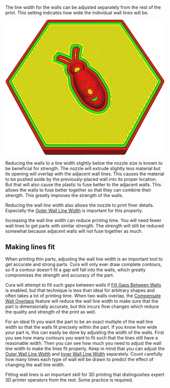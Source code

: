 The line width for the walls can be adjusted separately from the rest of the print. This setting indicates how wide the individual wall lines will be.

![The lines for the walls are much wider than the rest](images/wall_line_width.png)

Reducing the walls to a line width slightly below the nozzle size is known to be beneficial for strength. The nozzle will extrude slightly less material but its opening will overlap with the adjacent wall lines. This causes the material to be pushed aside by the previously-placed wall into its proper location. But that will also cause the plastic to fuse better to the adjacent walls. This allows the walls to fuse better together so that they can combine their strength. This greatly improves the strength of the walls.

Reducing the wall line width also allows the nozzle to print finer details. Especially the [Outer Wall Line Width](wall_line_width_0) is important for this property.

Increasing the wall line width can reduce printing time. You will need fewer wall lines to get parts with similar strength. The strength will still be reduced somewhat because adjacent walls will not fuse together as much.

Making lines fit
----
When printing thin parts, adjusting the wall line width is an important tool to get accurate and strong parts. Cura will only ever draw complete contours, so if a contour doesn't fit a gap will fall into the walls, which greatly compromises the strength and accuracy of the part.

Cura will attempt to fill such gaps between walls if [Fill Gaps Between Walls](fill_perimeter_gaps) is enabled, but that technique is less than ideal for arbitrary shapes and often takes a lot of printing time. When two walls overlap, the [Compensate Wall Overlaps](travel_compensate_overlapping_walls_enabled) feature will reduce the wall line width to make sure that the part is dimensionally accurate, but this incurs flow changes which reduce the quality and strength of the print as well.

For an ideal fit you want the part to be an exact multiple of the wall line width so that the walls fit precisely within the part. If you know how wide your part is, this can easily be done by adjusting the width of the walls. First you see how many contours you want to fit such that the lines still have a reasonable width. Then you can see how much you need to adjust the wall line width to make the lines fit properly. Keep in mind that you can adjust the [Outer Wall Line Width](wall_line_width_0) and [Inner Wall Line Width](wall_line_width_x) separately. Count carefully how many times each type of wall will be drawn to predict the effect of changing the wall line width.

Fitting wall lines is an important skill for 3D printing that distinguishes expert 3D printer operators from the rest. Some practice is required.